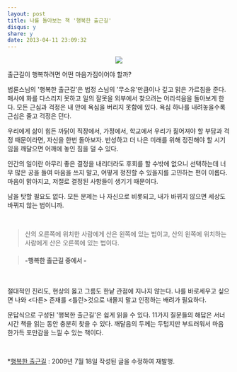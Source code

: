 ```yaml
---
layout: post
title: 나를 돌아보는 책 '행복한 출근길' 
disqus: y
share: y
date: 2013-04-11 23:09:32
---
```


<p align="center">

<img src="http://beatshon.github.io/images/happy.jpg">


</P>


출근길이 행복하려면 어떤 마음가짐이어야 할까?

법륜스님의 '행복한 출근길'은 법정 스님의 '무소유'만큼이나 깊고 맑은 가르침을 준다. 매사에 화를 다스리지 못하고 일의 잘못을 외부에서 찾으려는 어리석음을 돌아보게 한다. 모든 근심과 걱정은 내 안에 욕심을 버리지 못함에 있다. 욕심 하나를 내려놓을수록 근심은 줄고 걱정은 던다.

우리에게 삶이 힘든 까닭이 직장에서, 가정에서, 학교에서 우리가 짊어져야 할  부담과 걱정 때문이라면, 자신을 한번 돌아보자. 반성하고 더 나은 미래를 위해 정진해야 할 시기임을 깨달으면 어깨에 놓인 짐을 덜 수 있다. 

인간의 일이란 아무리 좋은 결정을 내리더라도 후회를 할 수밖에 없으니 선택하는데 너무 많은 공을 들여 마음을 쓰지 말고, 어떻게 정진할 수 있을지를 고민하는 편이 이롭다. 마음이 맑아지고, 저절로 결정된 사항들이 생기기 때문이다. 

남을 탓할 필요도 없다. 모든 문제는 나 자신으로 비롯되고, 내가 바뀌지 않으면 세상도 바뀌지 않는 법이니까.

<br/>

>산의 오른쪽에 위치한 사람에게 산은 왼쪽에 있는 법이고, 
>산의 왼쪽에 위치하는 사람에게 산은 오른쪽에 있는 법이다. 

>#### -행복한 출근길 중에서 -

<br/>

절대적인 진리도, 현상의 옳고 그름도 한낱 관점에 지나지 않는다. 나를 바로세우고 싶으면 나와 <다른> 존재를 <틀린>것으로 내몰지 말고 인정하는 배려가 필요하다.

문답식으로 구성된 '행복한 출근길'은 쉽게 읽을 수 있다. 11가지 질문들의 해답은 서너 시간 책을 읽는 동안 충분히 찾을 수 있다. 깨달음의 두께는 두텁지만 부드러워서 마음 한가득 포만감을 느낄 수 있는 책이다.
 
<br/>

*[행복한 출근길](http://book.daum.net/detail/book.do?bookid=KOR9788934934585) : 2009년 7월 18일 작성된 글을 수정하여 재발행. 

<br/>
